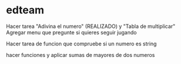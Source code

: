 # edteam

Hacer tarea "Adivina el numero" (REALIZADO) y "Tabla de multiplicar"
Agregar menu que pregunte si quieres seguir jugando

Hacer tarea de funcion que compruebe si un numero es string

hacer funciones y aplicar sumas de mayores de dos numeros
